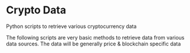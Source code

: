 # Crypto Data
Python scripts to retrieve various cryptocurrency data

The following scripts are very basic methods to retrieve data from various data sources. The data will be generally price & blockchain specific data
